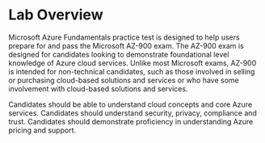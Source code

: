

# Lab Overview

Microsoft Azure Fundamentals practice test is designed to help users prepare for and pass the Microsoft AZ-900 exam. The AZ-900 exam is designed for candidates looking to demonstrate foundational level knowledge of Azure cloud services. Unlike most Microsoft exams, AZ-900 is intended for non-technical candidates, such as those involved in selling or purchasing cloud-based solutions and services or who have some involvement with cloud-based solutions and services.

Candidates should be able to understand cloud concepts and core Azure services. Candidates should understand security, privacy, compliance and trust. Candidates should demonstrate proficiency in understanding Azure pricing and support.


